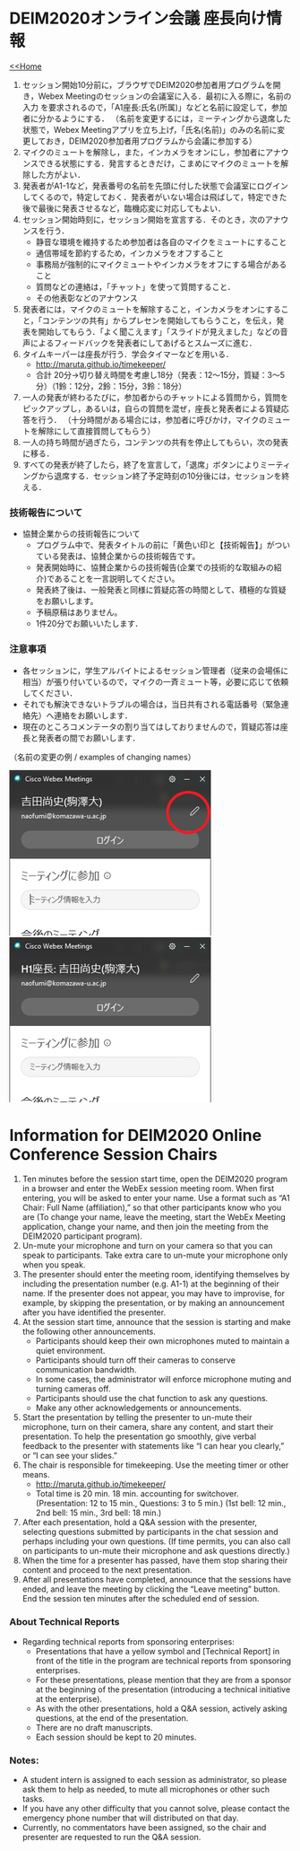 # DEIM2020オンライン会議 座長向け情報

[<<Home](README.md)

1. セッション開始10分前に，ブラウザでDEIM2020参加者用プログラムを開き，Webex Meetingのセッションの会議室に入る．最初に入る際に，名前の入力
を要求されるので，「A1座長:氏名(所属)」などと名前に設定して，参加者に分かるようにする．
（名前を変更するには，ミーティングから退席した状態で，Webex Meetingアプリを立ち上げ，「氏名(名前)」のみの名前に変更しておき，DEIM2020参加者用プログラムから会議に参加する）
1. マイクのミュートを解除し，また，インカメラをオンにし，参加者にアナウンスできる状態にする．発言するときだけ，こまめにマイクのミュートを解除した方がよい．
1. 発表者がA1-1など，発表番号の名前を先頭に付した状態で会議室にログインしてくるので，特定しておく．発表者がいない場合は飛ばして，特定できた後で最後に発表させるなど，臨機応変に対応してもよい．
1. セッション開始時刻に，セッション開始を宣言する．そのとき，次のアナウンスを行う．
    * 静音な環境を維持するため参加者は各自のマイクをミュートにすること
    * 通信帯域を節約するため，インカメラをオフすること
    * 事務局が強制的にマイクミュートやインカメラをオフにする場合があること
    * 質問などの連絡は，「チャット」を使って質問すること．
    * その他表彰などのアナウンス
1. 発表者には，マイクのミュートを解除すること，インカメラをオンにすること，「コンテンツの共有」からプレセンを開始してもらうこと，を伝え，発表を開始してもらう．「よく聞こえます」「スライドが見えました」などの音声によるフィードバックを発表者にしてあげるとスムーズに進む．
1. タイムキーパーは座長が行う．学会タイマーなどを用いる．
    * http://maruta.github.io/timekeeper/
    * 合計 20分→切り替え時間を考慮し18分（発表：12～15分，質疑：3～5分）（1鈴：12分，2鈴：15分，3鈴：18分）
1. 一人の発表が終わるたびに，参加者からのチャットによる質問から，質問をピックアップし，あるいは，自らの質問を混ぜ，座長と発表者による質疑応答を行う．
（十分時間がある場合には，参加者に呼びかけ，マイクのミュートを解除にして直接質問してもらう）
1. 一人の持ち時間が過ぎたら，コンテンツの共有を停止してもらい，次の発表に移る．
1. すべての発表が終了したら，終了を宣言して，「退席」ボタンによりミーティングから退席する．セッション終了予定時刻の10分後には，セッションを終える．

### 技術報告について

- 協賛企業からの技術報告について
   - プログラム中で、発表タイトルの前に「黄色い印と【技術報告】」がついている発表は、協賛企業からの技術報告です。
   - 発表開始時に、協賛企業からの技術報告(企業での技術的な取組みの紹介)であることを一言説明してください。
   - 発表終了後は、一般発表と同様に質疑応答の時間として、積極的な質疑をお願いします。
   - 予稿原稿はありません。
   - 1件20分でお願いいたします．


### 注意事項

- 各セッションに，学生アルバイトによるセッション管理者（従来の会場係に相当）が張り付いているので，マイクの一斉ミュート等，必要に応じて依頼してください．
- それでも解決できないトラブルの場合は，当日共有される電話番号（緊急連絡先）へ連絡をお願いします．
- 現在のところコメンテータの割り当てはしておりませんので，質疑応答は座長と発表者の間でお願いします．

（名前の変更の例 / examples of changing names）

![名前の変更](img/rename6.png)
![名前の変更](img/rename8.png)

# Information for DEIM2020 Online Conference Session Chairs

1.	Ten minutes before the session start time, open the DEIM2020 program in a browser and enter the WebEx session meeting room. When first entering, you will be asked to enter your name. Use a format such as “A1 Chair: Full Name (affiliation),” so that other participants know who you are (To change your name, leave the meeting, start the WebEx Meeting application, change your name, and then join the meeting from the DEIM2020 participant program).
1.	Un-mute your microphone and turn on your camera so that you can speak to participants. Take extra care to un-mute your microphone only when you speak.
1.	The presenter should enter the meeting room, identifying themselves by including the presentation number (e.g. A1-1) at the beginning of their name. If the presenter does not appear, you may have to improvise, for example, by skipping the presentation, or by making an announcement after you have identified the presenter. 
1.	At the session start time, announce that the session is starting and make the following other announcements.
    * Participants should keep their own microphones muted to maintain a quiet environment.
    * Participants should turn off their cameras to conserve communication bandwidth.
    * In some cases, the administrator will enforce microphone muting and turning cameras off.
    * Participants should use the chat function to ask any questions.
    * Make any other acknowledgements or announcements.
1.	Start the presentation by telling the presenter to un-mute their microphone, turn on their camera, share any content, and start their presentation. To help the presentation go smoothly, give verbal feedback to the presenter with statements like “I can hear you clearly,” or “I can see your slides.” 
1.	The chair is responsible for timekeeping. Use the meeting timer or other means.
    * http://maruta.github.io/timekeeper/
    * Total time is 20 min. 18 min. accounting for switchover. (Presentation: 12 to 15 min., Questions: 3 to 5 min.) (1st bell: 12 min., 2nd bell: 15 min., 3rd bell: 18 min.)
1.	After each presentation, hold a Q&A session with the presenter, selecting questions submitted by participants in the chat session and perhaps including your own questions. (If time permits, you can also call on participants to un-mute their microphone and ask questions directly.) 
1.	When the time for a presenter has passed, have them stop sharing their content and proceed to the next presentation. 
1.	After all presentations have completed, announce that the sessions have ended, and leave the meeting by clicking the “Leave meeting”  button. End the session ten minutes after the scheduled end of session. 

### About Technical Reports
- Regarding technical reports from sponsoring enterprises:
   - Presentations that have a yellow symbol and [Technical Report] in front of the title in the program are technical reports from sponsoring enterprises.
   - For these presentations, please mention that they are from a sponsor at the beginning of the presentation (introducing a technical initiative at the enterprise).
   - As with the other presentations, hold a Q&A session, actively asking questions, at the end of the presentation.
   - There are no draft manuscripts.
   - Each session should be kept to 20 minutes. 

### Notes:
- A student intern is assigned to each session as administrator, so please ask them to help as needed, to mute all microphones or other such tasks.
- If you have any other difficulty that you cannot solve, please contact the emergency phone number that will distributed on that day. 
- Currently, no commentators have been assigned, so the chair and presenter are requested to run the Q&A session.
